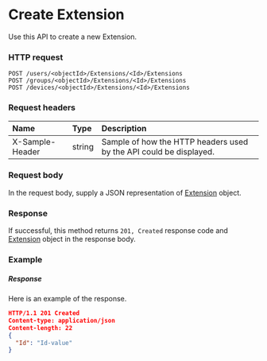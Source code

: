 # Create Extension

Use this API to create a new Extension.
### HTTP request
```http
POST /users/<objectId>/Extensions/<Id>/Extensions
POST /groups/<objectId>/Extensions/<Id>/Extensions
POST /devices/<objectId>/Extensions/<Id>/Extensions

```
### Request headers
| Name       | Type | Description|
|:---------------|:--------|:----------|
| X-Sample-Header  | string  | Sample of how the HTTP headers used by the API could be displayed.|

### Request body
In the request body, supply a JSON representation of [Extension](../resources/extension.md) object.


### Response
If successful, this method returns `201, Created` response code and [Extension](../resources/extension.md) object in the response body.

### Example
##### Response
Here is an example of the response.
```json
HTTP/1.1 201 Created
Content-type: application/json
Content-length: 22
{
  "Id": "Id-value"
}
```

<!-- uuid: 204b27e5-b190-4bb9-b6d1-46d3d01402cb
2015-10-09 17:20:41 UTC -->